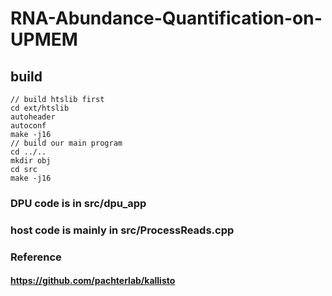 # RNA-Abundance-Quantification-on-UPMEM

## build
``` shell
// build htslib first
cd ext/htslib
autoheader
autoconf
make -j16
// build our main program
cd ../..
mkdir obj
cd src 
make -j16
```

### DPU code is in src/dpu_app
### host code is mainly in src/ProcessReads.cpp

### Reference
#### https://github.com/pachterlab/kallisto



